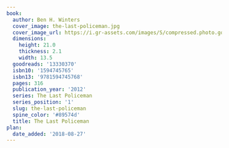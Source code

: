 ```yaml
---
book:
  author: Ben H. Winters
  cover_image: the-last-policeman.jpg
  cover_image_url: https://i.gr-assets.com/images/S/compressed.photo.goodreads.com/books/1344370646l/13330370._SX98_.jpg
  dimensions:
    height: 21.0
    thickness: 2.1
    width: 13.5
  goodreads: '13330370'
  isbn10: '1594745765'
  isbn13: '9781594745768'
  pages: 316
  publication_year: '2012'
  series: The Last Policeman
  series_position: '1'
  slug: the-last-policeman
  spine_color: '#89574d'
  title: The Last Policeman
plan:
  date_added: '2018-08-27'
---
```

